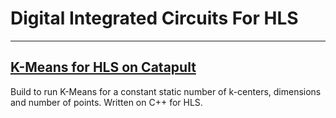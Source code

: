 # Digital Integrated Circuits For HLS
______________________________________

## [K-Means for HLS on Catapult](Digital-Integrated-Circuits-For-HLS/K-means-project)

Build to run K-Means for a constant static number of k-centers, dimensions and number of points. Written on C++ for HLS.
